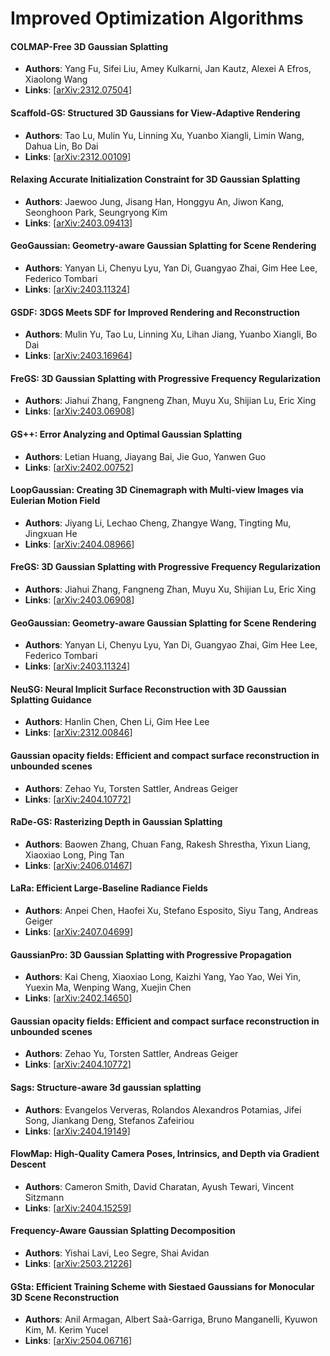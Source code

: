 # Improved Optimization Algorithms

#### COLMAP-Free 3D Gaussian Splatting
- **Authors**: Yang Fu, Sifei Liu, Amey Kulkarni, Jan Kautz, Alexei A Efros, Xiaolong Wang
- **Links**: [[arXiv:2312.07504](https://arxiv.org/abs/2312.07504)]

#### Scaffold-GS: Structured 3D Gaussians for View-Adaptive Rendering
- **Authors**: Tao Lu, Mulin Yu, Linning Xu, Yuanbo Xiangli, Limin Wang, Dahua Lin, Bo Dai
- **Links**: [[arXiv:2312.00109](https://arxiv.org/abs/2312.00109)]

#### Relaxing Accurate Initialization Constraint for 3D Gaussian Splatting
- **Authors**: Jaewoo Jung, Jisang Han, Honggyu An, Jiwon Kang, Seonghoon Park, Seungryong Kim
- **Links**: [[arXiv:2403.09413](https://arxiv.org/abs/2403.09413)]

#### GeoGaussian: Geometry-aware Gaussian Splatting for Scene Rendering
- **Authors**: Yanyan Li, Chenyu Lyu, Yan Di, Guangyao Zhai, Gim Hee Lee, Federico Tombari
- **Links**: [[arXiv:2403.11324](https://arxiv.org/abs/2403.11324)]

#### GSDF: 3DGS Meets SDF for Improved Rendering and Reconstruction
- **Authors**: Mulin Yu, Tao Lu, Linning Xu, Lihan Jiang, Yuanbo Xiangli, Bo Dai
- **Links**: [[arXiv:2403.16964](https://arxiv.org/abs/2403.16964)]

#### FreGS: 3D Gaussian Splatting with Progressive Frequency Regularization
- **Authors**: Jiahui Zhang, Fangneng Zhan, Muyu Xu, Shijian Lu, Eric Xing
- **Links**: [[arXiv:2403.06908](https://arxiv.org/abs/2403.06908)]

#### GS++: Error Analyzing and Optimal Gaussian Splatting
- **Authors**: Letian Huang, Jiayang Bai, Jie Guo, Yanwen Guo
- **Links**: [[arXiv:2402.00752](https://arxiv.org/abs/2402.00752)]

#### LoopGaussian: Creating 3D Cinemagraph with Multi-view Images via Eulerian Motion Field
- **Authors**: Jiyang Li, Lechao Cheng, Zhangye Wang, Tingting Mu, Jingxuan He
- **Links**: [[arXiv:2404.08966](https://arxiv.org/abs/2404.08966)]

#### FreGS: 3D Gaussian Splatting with Progressive Frequency Regularization
- **Authors**: Jiahui Zhang, Fangneng Zhan, Muyu Xu, Shijian Lu, Eric Xing
- **Links**: [[arXiv:2403.06908](https://arxiv.org/abs/2403.06908)]

#### GeoGaussian: Geometry-aware Gaussian Splatting for Scene Rendering
- **Authors**: Yanyan Li, Chenyu Lyu, Yan Di, Guangyao Zhai, Gim Hee Lee, Federico Tombari
- **Links**: [[arXiv:2403.11324](https://arxiv.org/abs/2403.11324)]

#### NeuSG: Neural Implicit Surface Reconstruction with 3D Gaussian Splatting Guidance
- **Authors**: Hanlin Chen, Chen Li, Gim Hee Lee
- **Links**: [[arXiv:2312.00846](https://arxiv.org/abs/2312.00846)]

#### Gaussian opacity fields: Efficient and compact surface reconstruction in unbounded scenes
- **Authors**: Zehao Yu, Torsten Sattler, Andreas Geiger
- **Links**: [[arXiv:2404.10772](https://arxiv.org/abs/2404.10772)]

#### RaDe-GS: Rasterizing Depth in Gaussian Splatting
- **Authors**: Baowen Zhang, Chuan Fang, Rakesh Shrestha, Yixun Liang, Xiaoxiao Long, Ping Tan
- **Links**: [[arXiv:2406.01467](https://arxiv.org/abs/2406.01467)]

#### LaRa: Efficient Large-Baseline Radiance Fields
- **Authors**: Anpei Chen, Haofei Xu, Stefano Esposito, Siyu Tang, Andreas Geiger
- **Links**: [[arXiv:2407.04699](https://arxiv.org/abs/2407.04699)]

#### GaussianPro: 3D Gaussian Splatting with Progressive Propagation
- **Authors**: Kai Cheng, Xiaoxiao Long, Kaizhi Yang, Yao Yao, Wei Yin, Yuexin Ma, Wenping Wang, Xuejin Chen
- **Links**: [[arXiv:2402.14650](https://arxiv.org/abs/2402.14650)]

#### Gaussian opacity fields: Efficient and compact surface reconstruction in unbounded scenes
- **Authors**: Zehao Yu, Torsten Sattler, Andreas Geiger
- **Links**: [[arXiv:2404.10772](https://arxiv.org/abs/2404.10772)]

#### Sags: Structure-aware 3d gaussian splatting
- **Authors**: Evangelos Ververas, Rolandos Alexandros Potamias, Jifei Song, Jiankang Deng, Stefanos Zafeiriou
- **Links**: [[arXiv:2404.19149](https://arxiv.org/abs/2404.19149)]

#### FlowMap: High-Quality Camera Poses, Intrinsics, and Depth via Gradient Descent
- **Authors**: Cameron Smith, David Charatan, Ayush Tewari, Vincent Sitzmann
- **Links**: [[arXiv:2404.15259](https://arxiv.org/abs/2404.15259)]

#### Frequency-Aware Gaussian Splatting Decomposition
- **Authors**: Yishai Lavi, Leo Segre, Shai Avidan
- **Links**: [[arXiv:2503.21226](https://arxiv.org/abs/2503.21226)]

#### GSta: Efficient Training Scheme with Siestaed Gaussians for Monocular 3D Scene Reconstruction
- **Authors**: Anil Armagan, Albert Saà-Garriga, Bruno Manganelli, Kyuwon Kim, M. Kerim Yucel
- **Links**: [[arXiv:2504.06716](https://arxiv.org/abs/2504.06716)]


